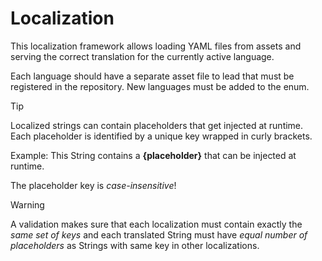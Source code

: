 # Localization

This localization framework allows loading YAML files from assets and serving the correct translation for the currently active language.

Each language should have a separate asset file to lead that must be registered in the repository. New languages must be added to the enum.


> [!TIP]
> Localized strings can contain placeholders that get injected at runtime. Each placeholder is identified by a unique key wrapped in curly
> brackets.
>
> Example: This String contains a **{placeholder}** that can be injected at runtime.
>
> The placeholder key is _case-insensitive_!


> [!WARNING]
> A validation makes sure that each localization must contain exactly the _same set of keys_ and each translated String must have _equal
> number of placeholders_ as Strings with same key in other localizations.
